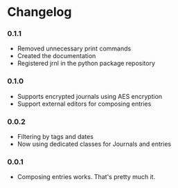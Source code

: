 Changelog
=========

### 0.1.1

* Removed unnecessary print commands
* Created the documentation
* Registered jrnl in the python package repository

###  0.1.0

* Supports encrypted journals using AES encryption
* Support external editors for composing entries

### 0.0.2

* Filtering by tags and dates
* Now using dedicated classes for Journals and entries

### 0.0.1

* Composing entries works. That's pretty much it.
